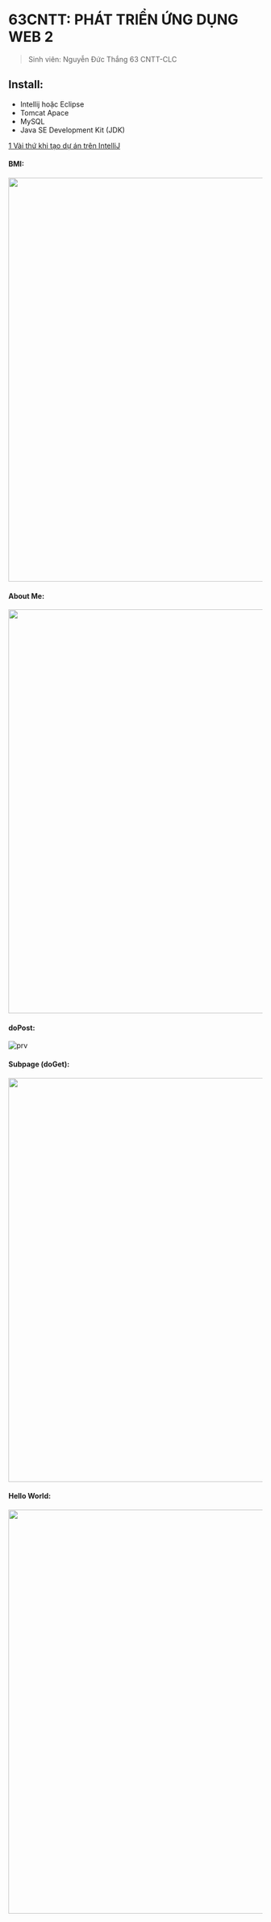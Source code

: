 # 63CNTT: PHÁT TRIỂN ỨNG DỤNG WEB 2
> Sinh viên: Nguyễn Đức Thắng 63 CNTT-CLC
 ## Install:
 - Intellij hoặc Eclipse
 - Tomcat Apace
 - MySQL
 - Java SE Development Kit (JDK)

[1 Vài thứ khi tạo dự án trên IntelliJ](https://github.com/Mrk4tsu/63135414_Web-2/wiki)

#### BMI:
<img src="https://github.com/Mrk4tsu/63135414_Web-2/assets/120944583/f06886ac-0769-4b70-afdc-d0aa6000d6b9" width="800" />

#### About Me:
<img src="https://github.com/Mrk4tsu/63135414_Web-2/assets/120944583/70d97706-867a-4262-9788-f4609aa8b331" width="800" />

#### doPost:
![prv](https://github.com/Mrk4tsu/63135414_Web-2/assets/120944583/3e574576-fd9a-4441-aed4-d92099a887c1)

#### Subpage (doGet):
<img src="https://github.com/Mrk4tsu/63135414_Web-2/assets/120944583/9a14b7b2-deec-45a2-8d3c-0a5663e22315" width="800" />

#### Hello World:
<img src="https://github.com/Mrk4tsu/63135414_Web-2/assets/120944583/9d6dc8b5-5bec-4071-9150-03c5ac9abf89" width="800" />






 
